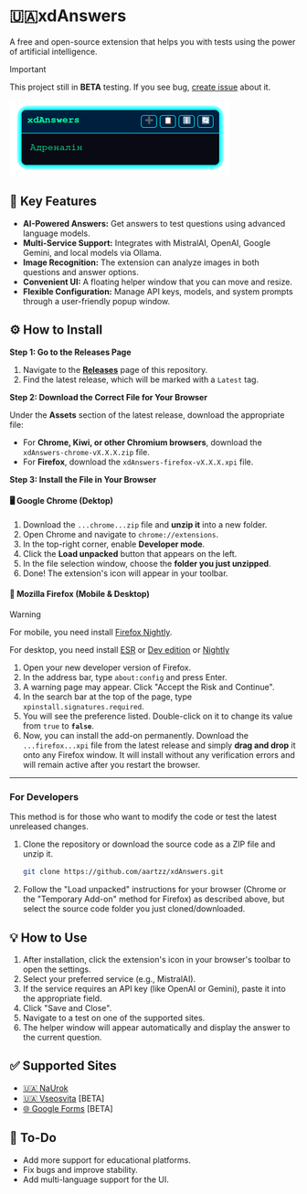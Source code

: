 # 🇺🇦xdAnswers

A free and open-source extension that helps you with tests using the power of artificial intelligence.

> [!IMPORTANT]  
> This project still in **BETA** testing. If you see bug, [create issue](https://github.com/aartzz/xdAnswers/issues) about it.

![A screenshot of the extension in action](images/README/ui.png) 
## 🚀 Key Features

* **AI-Powered Answers:** Get answers to test questions using advanced language models.
* **Multi-Service Support:** Integrates with MistralAI, OpenAI, Google Gemini, and local models via Ollama.
* **Image Recognition:** The extension can analyze images in both questions and answer options.
* **Convenient UI:** A floating helper window that you can move and resize.
* **Flexible Configuration:** Manage API keys, models, and system prompts through a user-friendly popup window.

## ⚙️ How to Install

**Step 1: Go to the Releases Page**

1.  Navigate to the **[Releases](https://github.com/aartzz/xdAnswers/releases)** page of this repository.
2.  Find the latest release, which will be marked with a `Latest` tag.

**Step 2: Download the Correct File for Your Browser**

Under the **Assets** section of the latest release, download the appropriate file:
* For **Chrome, Kiwi, or other Chromium browsers**, download the `xdAnswers-chrome-vX.X.X.zip` file.
* For **Firefox**, download the `xdAnswers-firefox-vX.X.X.xpi` file.

**Step 3: Install the File in Your Browser**

#### 🖥️ Google Chrome (Dektop)

1.  Download the `...chrome...zip` file and **unzip it** into a new folder.
2.  Open Chrome and navigate to `chrome://extensions`.
3.  In the top-right corner, enable **Developer mode**.
4.  Click the **Load unpacked** button that appears on the left.
5.  In the file selection window, choose the **folder you just unzipped**.
6.  Done! The extension's icon will appear in your toolbar.

#### 🦊 Mozilla Firefox (Mobile & Desktop)

> [!WARNING]  
> For mobile, you need install [Firefox Nightly](https://play.google.com/store/apps/details?id=org.mozilla.fenix).
>
> For desktop, you need install [ESR](https://www.mozilla.org/firefox/organizations) or [Dev edition](https://www.mozilla.org/firefox/developer) or [Nightly](https://nightly.mozilla.org)

1.  Open your new developer version of Firefox.
2.  In the address bar, type `about:config` and press Enter.
3.  A warning page may appear. Click "Accept the Risk and Continue".
4.  In the search bar at the top of the page, type `xpinstall.signatures.required`.
5.  You will see the preference listed. Double-click on it to change its value from `true` to **`false`**.
6.  Now, you can install the add-on permanently. Download the `...firefox...xpi` file from the latest release and simply **drag and drop** it onto any Firefox window. It will install without any verification errors and will remain active after you restart the browser.

---

### For Developers

This method is for those who want to modify the code or test the latest unreleased changes.

1.  Clone the repository or download the source code as a ZIP file and unzip it.
    ```bash
    git clone https://github.com/aartzz/xdAnswers.git
    ```
2.  Follow the "Load unpacked" instructions for your browser (Chrome or the "Temporary Add-on" method for Firefox) as described above, but select the source code folder you just cloned/downloaded.

## 💡 How to Use

1.  After installation, click the extension's icon in your browser's toolbar to open the settings.
2.  Select your preferred service (e.g., MistralAI).
3.  If the service requires an API key (like OpenAI or Gemini), paste it into the appropriate field.
4.  Click "Save and Close".
5.  Navigate to a test on one of the supported sites.
6.  The helper window will appear automatically and display the answer to the current question.

## ✅ Supported Sites

-   [🇺🇦 NaUrok](https://naurok.com.ua)
-   [🇺🇦 Vseosvita](https://vseosvita.ua) [BETA]
-   [🌐 Google Forms](https://docs.google.com/forms) [BETA]

## 📝 To-Do

-   Add more support for educational platforms.
-   Fix bugs and improve stability.
-   Add multi-language support for the UI.